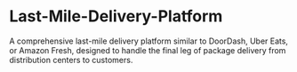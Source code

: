 # Last-Mile-Delivery-Platform
A comprehensive last-mile delivery platform similar to DoorDash, Uber Eats, or Amazon Fresh, designed to handle the final leg of package delivery from distribution centers to customers.
